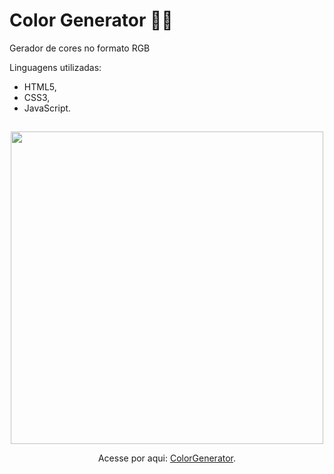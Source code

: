 # Color Generator 👨‍🎨

Gerador de cores no formato RGB

Linguagens utilizadas:

- HTML5,
- CSS3,
- JavaScript.

## 
<div align='center'>
<img src="https://user-images.githubusercontent.com/68437256/185846542-e7fac0c2-7603-4590-9ac1-ab136ba315f7.png" width="500">


Acesse por aqui: [ColorGenerator](https://youngc0de.github.io/ColorGenerator/).

</div>
